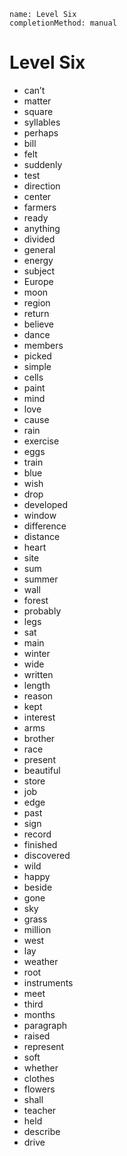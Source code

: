 ```ngMeta
name: Level Six
completionMethod: manual
```

# Level Six

- can’t
- matter
- square
- syllables
- perhaps
- bill
- felt
- suddenly
- test
- direction
- center
- farmers
- ready
- anything
- divided
- general
- energy
- subject
- Europe
- moon
- region
- return
- believe
- dance
- members
- picked
- simple
- cells
- paint
- mind
- love
- cause
- rain
- exercise
- eggs
- train
- blue
- wish
- drop
- developed
- window
- difference
- distance
- heart
- site
- sum
- summer
- wall
- forest
- probably
- legs
- sat
- main
- winter
- wide
- written
- length
- reason
- kept
- interest
- arms
- brother
- race
- present
- beautiful
- store
- job
- edge
- past
- sign
- record
- finished
- discovered
- wild
- happy
- beside
- gone
- sky
- grass
- million
- west
- lay
- weather
- root
- instruments
- meet
- third
- months
- paragraph
- raised
- represent
- soft
- whether
- clothes
- flowers
- shall
- teacher
- held
- describe
- drive